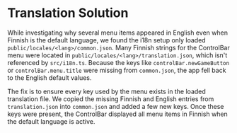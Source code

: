 # Translation Solution

While investigating why several menu items appeared in English even when Finnish is the default language, we found the i18n setup only loaded `public/locales/<lang>/common.json`. Many Finnish strings for the ControlBar menu were located in `public/locales/<lang>/translation.json`, which isn't referenced by `src/i18n.ts`. Because the keys like `controlBar.newGameButton` or `controlBar.menu.title` were missing from `common.json`, the app fell back to the English default values.

The fix is to ensure every key used by the menu exists in the loaded translation file. We copied the missing Finnish and English entries from `translation.json` into `common.json` and added a few new keys. Once these keys were present, the ControlBar displayed all menu items in Finnish when the default language is active.
